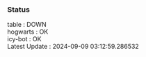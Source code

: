 ### Status


table : DOWN  
hogwarts : OK  
icy-bot : OK  
Latest Update : 2024-09-09 03:12:59.286532
